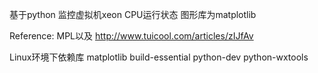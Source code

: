 基于python 监控虚拟机xeon CPU运行状态
图形库为matplotlib

Reference:
MPL以及
http://www.tuicool.com/articles/zIJfAv 

<p>Linux环境下依赖库 matplotlib build-essential python-dev python-wxtools</p>